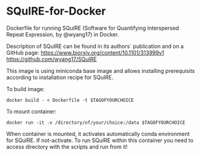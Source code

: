 # SQuIRE-for-Docker
Dockerfile for running SQuIRE (Software for Quantifying Interspersed Repeat Expression, by @wyang17) in Docker. 

Description of SQuIRE can be found in its authors` publication and on a GitHub page:
https://www.biorxiv.org/content/10.1101/313999v1
https://github.com/wyang17/SQuIRE


This image is using miniconda base image and allows installing prerequisits according to installation recipe for SQuIRE.

To build image:

```
docker build - < Dockerfile -t $TAGOFYOURCHOICE
```

To mount container:
```
docker run -it -v /directory/of/your/choice:/data $TAGOFYOURCHOICE
```

When container is mounted, it activates automatically conda environment for SQuIRE. If not-activate.
To run SQuIRE within this container you need to access directory with  the scripts and run from it!


